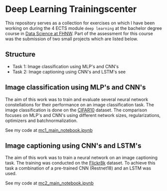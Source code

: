 # Deep Learning Trainingscenter

This repository serves as a collection for exercises on which I have been working on during the 4 ECTS module `deep learning` at the bachelor degree course in [Data Science at FHNW](https://www.fhnw.ch/en/degree-programmes/engineering/bsc-data-science). Part of the assessment for this course was the submission of two small projects which are listed below.

## Structure
- Task 1: Image classification using MLP's and CNN's
- Task 2: Image captioning using CNN's and LSTM's see

## Image classification using MLP's and CNN's
The aim of this work was to train and evaluate several neural network constellations for their performance on an image classification task. The image classification is done on the [CIFAR10](https://www.cs.toronto.edu/~kriz/cifar.html) dataset. The comparison focuses on MLP's and CNN's using different network sizes, regularizations, optimizers and batchnormalization.

See my code at [mc1_main_notebook.ipynb](mini-challenges/mc1_image_classification/mc1_main_notebook.ipynb)

## Image captioning using CNN's and LSTM's
The aim of this work was to train a neural network on an image captioning task. The training was conducted on the [Flickr8k](https://www.kaggle.com/datasets/adityajn105/flickr8k) dataset. To achieve this task a combination of a pre-trained CNN (Restnet18) and an LSTM was used. 

See my code at [mc2_main_notebook.ipynb](mini-challenges/mc2_image_captioning/mc2_main_notebook.ipynb)
